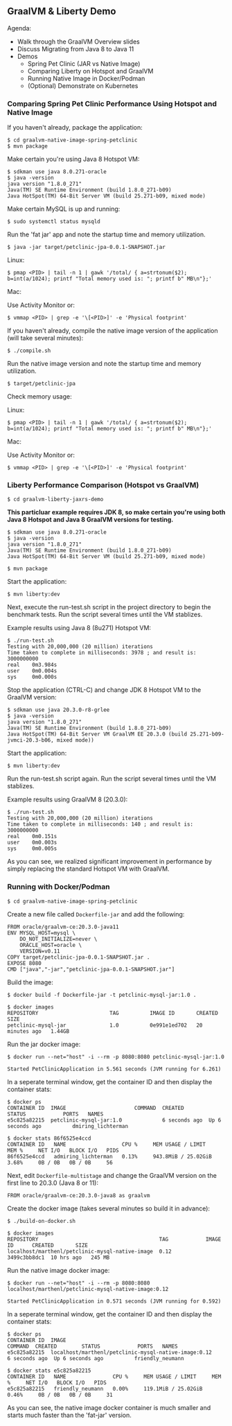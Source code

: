 ## GraalVM & Liberty Demo

Agenda:

* Walk through the GraalVM Overview slides
* Discuss Migrating from Java 8 to Java 11
* Demos
	* Spring Pet Clinic (JAR vs Native Image)
	* Comparing Liberty on Hotspot and GraalVM
	* Running Native Image in Docker/Podman
	* (Optional) Demonstrate on Kubernetes


### Comparing Spring Pet Clinic Performance Using Hotspot and Native Image

If you haven't already, package the application:

```
$ cd graalvm-native-image-spring-petclinic
$ mvn package
```

Make certain you're using Java 8 Hotspot VM:

```
$ sdkman use java 8.0.271-oracle
$ java -version
java version "1.8.0_271"
Java(TM) SE Runtime Environment (build 1.8.0_271-b09)
Java HotSpot(TM) 64-Bit Server VM (build 25.271-b09, mixed mode)
```
Make certain MySQL is up and running:

```
$ sudo systemctl status mysqld
```

Run the 'fat jar' app and note the startup time and memory utilization.

```
$ java -jar target/petclinic-jpa-0.0.1-SNAPSHOT.jar
```

Linux:

```
$ pmap <PID> | tail -n 1 | gawk '/total/ { a=strtonum($2); b=int(a/1024); printf "Total memory used is: "; printf b" MB\n"};'
```

Mac:

Use Activity Monitor or:

```
$ vmmap <PID> | grep -e '\[<PID>]' -e 'Physical footprint'
```

If you haven't already, compile the native image version of the application (will take several minutes):

```
$ ./compile.sh
```
Run the native image version and note the startup time and memory utilization.

```
$ target/petclinic-jpa
```
Check memory usage:

Linux:

```
$ pmap <PID> | tail -n 1 | gawk '/total/ { a=strtonum($2); b=int(a/1024); printf "Total memory used is: "; printf b" MB\n"};'
```

Mac:

Use Activity Monitor or:

```
$ vmmap <PID> | grep -e '\[<PID>]' -e 'Physical footprint'
```

### Liberty Performance Comparison (Hotspot vs GraalVM)


```
$ cd graalvm-liberty-jaxrs-demo
```

**This particluar example requires JDK 8, so make certain you're using both Java 8 Hotspot and Java 8 GraalVM versions for testing.**


```
$ sdkman use java 8.0.271-oracle
$ java -version
java version "1.8.0_271"
Java(TM) SE Runtime Environment (build 1.8.0_271-b09)
Java HotSpot(TM) 64-Bit Server VM (build 25.271-b09, mixed mode)
```
```
$ mvn package
```

Start the application:

```
$ mvn liberty:dev
```

Next, execute the run-test.sh script in the project directory to begin the benchmark tests. Run the script several times until the VM stablizes.

Example results using Java 8 (8u271) Hotspot VM:

```
$ ./run-test.sh
Testing with 20,000,000 (20 million) iterations
Time taken to complete in milliseconds: 3978 ; and result is: 3000000000
real    0m3.984s
user    0m0.004s
sys     0m0.000s
```

Stop the application (CTRL-C) and change JDK 8 Hotspot VM to the GraalVM version:

```
$ sdkman use java 20.3.0-r8-grlee
$ java -version
java version "1.8.0_271"
Java(TM) SE Runtime Environment (build 1.8.0_271-b09)
Java HotSpot(TM) 64-Bit Server VM GraalVM EE 20.3.0 (build 25.271-b09-jvmci-20.3-b06, mixed mode))
```

Start the application:

```
$ mvn liberty:dev
```
Run the run-test.sh script again. Run the script several times until the VM stablizes.

Example results using GraalVM 8 (20.3.0):

```
$ ./run-test.sh
Testing with 20,000,000 (20 million) iterations
Time taken to complete in milliseconds: 140 ; and result is: 3000000000
real	0m0.151s
user	0m0.003s
sys		0m0.005s
```

As you can see, we realized significant improvement in performance by simply replacing the standard Hotspot VM with GraalVM.

### Running with Docker/Podman

```
$ cd graalvm-native-image-spring-petclinic
```
Create a new file called `Dockerfile-jar` and add the following:

```
FROM oracle/graalvm-ce:20.3.0-java11ENV MYSQL_HOST=mysql \    DO_NOT_INITIALIZE=never \    ORACLE_HOST=oracle \    VERSION=v0.11COPY target/petclinic-jpa-0.0.1-SNAPSHOT.jar .EXPOSE 8080CMD ["java","-jar","petclinic-jpa-0.0.1-SNAPSHOT.jar"]
```
Build the image:

```
$ docker build -f Dockerfile-jar -t petclinic-mysql-jar:1.0 .
```

```
$ docker imagesREPOSITORY                       TAG          IMAGE ID       CREATED          SIZEpetclinic-mysql-jar              1.0          0e991e1ed702   20 minutes ago   1.44GB
```

Run the jar docker image:

```
$ docker run --net="host" -i --rm -p 8080:8080 petclinic-mysql-jar:1.0
```
```
Started PetClinicApplication in 5.561 seconds (JVM running for 6.261)
```

In a seperate terminal window, get the container ID and then display the container stats:

```
$ docker ps
CONTAINER ID  IMAGE                      COMMAND  CREATED        STATUS            PORTS   NAMES
e5c825a82215  petclinic-mysql-jar:1.0             6 seconds ago  Up 6 seconds ago          dmiring_lichterman

$ docker stats 86f6525e4ccd
CONTAINER ID   NAME                  CPU %     MEM USAGE / LIMIT     MEM %     NET I/O   BLOCK I/O   PIDS86f6525e4ccd   admiring_lichterman   0.13%     943.8MiB / 25.02GiB   3.68%     0B / 0B   0B / 0B     56
```

Next, edit `Dockerfile-multistage` and change the GraalVM version on the first line to 20.3.0 (Java 8 or 11):

```
FROM oracle/graalvm-ce:20.3.0-java8 as graalvm
```

Create the docker image (takes several minutes so build it in advance):

```
$ ./build-on-docker.sh
```

```
$ docker images
REPOSITORY                                       TAG            IMAGE ID      CREATED       SIZE
localhost/marthenl/petclinic-mysql-native-image  0.12           3499c3bb8dc1  10 hrs ago   245 MB

```
Run the native image docker image:

```
$ docker run --net="host" -i --rm -p 8080:8080 localhost/marthenl/petclinic-mysql-native-image:0.12
```

```
Started PetClinicApplication in 0.571 seconds (JVM running for 0.592)
```

In a seperate terminal window, get the container ID and then display the container stats:

```
$ docker ps
CONTAINER ID  IMAGE                                                 COMMAND  CREATED        STATUS            PORTS   NAMES
e5c825a82215  localhost/marthenl/petclinic-mysql-native-image:0.12           6 seconds ago  Up 6 seconds ago          friendly_neumann

$ docker stats e5c825a82215
CONTAINER ID   NAME               CPU %     MEM USAGE / LIMIT     MEM %     NET I/O   BLOCK I/O   PIDSe5c825a82215   friendly_neumann   0.00%     119.1MiB / 25.02GiB   0.46%     0B / 0B   0B / 0B     31
```

As you can see, the native image docker container is much smaller and starts much faster than the 'fat-jar' version.